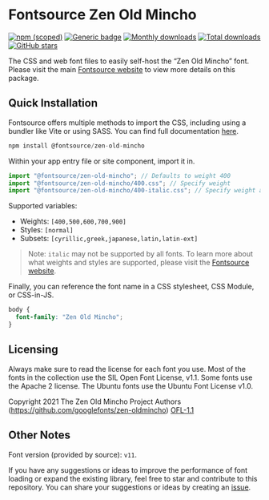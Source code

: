 # Fontsource Zen Old Mincho

[![npm (scoped)](https://img.shields.io/npm/v/@fontsource/zen-old-mincho?color=brightgreen)](https://www.npmjs.com/package/@fontsource/zen-old-mincho) [![Generic badge](https://img.shields.io/badge/fontsource-passing-brightgreen)](https://github.com/fontsource/fontsource) [![Monthly downloads](https://badgen.net/npm/dm/@fontsource/zen-old-mincho)](https://github.com/fontsource/fontsource) [![Total downloads](https://badgen.net/npm/dt/@fontsource/zen-old-mincho)](https://github.com/fontsource/fontsource) [![GitHub stars](https://img.shields.io/github/stars/fontsource/fontsource.svg?style=social&label=Star)](https://github.com/fontsource/fontsource/stargazers)

The CSS and web font files to easily self-host the “Zen Old Mincho” font. Please visit the main [Fontsource website](https://fontsource.org/fonts/zen-old-mincho) to view more details on this package.

## Quick Installation

Fontsource offers multiple methods to import the CSS, including using a bundler like Vite or using SASS. You can find full documentation [here](https://fontsource.org/docs/getting-started/introduction).

```javascript
npm install @fontsource/zen-old-mincho
```

Within your app entry file or site component, import it in.

```javascript
import "@fontsource/zen-old-mincho"; // Defaults to weight 400
import "@fontsource/zen-old-mincho/400.css"; // Specify weight
import "@fontsource/zen-old-mincho/400-italic.css"; // Specify weight and style
```

Supported variables:
- Weights: `[400,500,600,700,900]`
- Styles: `[normal]`
- Subsets: `[cyrillic,greek,japanese,latin,latin-ext]`

> Note: `italic` may not be supported by all fonts. To learn more about what weights and styles are supported, please visit the [Fontsource website](https://fontsource.org/fonts/zen-old-mincho).

Finally, you can reference the font name in a CSS stylesheet, CSS Module, or CSS-in-JS.

```css
body {
  font-family: "Zen Old Mincho";
}
```

## Licensing
Always make sure to read the license for each font you use. Most of the fonts in the collection use the SIL Open Font License, v1.1. Some fonts use the Apache 2 license. The Ubuntu fonts use the Ubuntu Font License v1.0.

Copyright 2021 The Zen Old Mincho Project Authors (https://github.com/googlefonts/zen-oldmincho)
[OFL-1.1](http://scripts.sil.org/OFL)

## Other Notes
Font version (provided by source): `v11`.

If you have any suggestions or ideas to improve the performance of font loading or expand the existing library, feel free to star and contribute to this repository. You can share your suggestions or ideas by creating an [issue](https://github.com/fontsource/fontsource/issues).